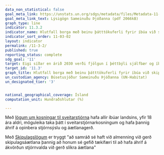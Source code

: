 ```yaml
---
data_non_statistical: false
goal_meta_link: https://unstats.un.org/sdgs/metadata/files/Metadata-11-03-02.pdf
goal_meta_link_text: Lýsigögn Sameinuðu Þjóðanna (pdf 2066kB)
graph_type: line
indicator: 11.3.2
indicator_name: Hlutfall borga með beinu þátttökuferli fyrir íbúa við skipulag og stjórnun þéttbýlis, með reglubundnum og lýðræðislegum hætti.
indicator_sort_order: 11-03-02
layout: indicator
permalink: /11-3-2/
published: true
reporting_status: complete
sdg_goal: '11'
target: Eigi síðar en árið 2030 verði fjölgun í þéttbýli sjálfbær og íbúar alls staðar í heiminum taki meiri þátt í skipulagsmálum og samkomulagi um sjálfbærni. 
target_id: '11.3'
graph_title: Hlutfall borga með beinu þátttökuferli fyrir íbúa við skipulag og stjórnun þéttbýlis, með reglubundnum og lýðræðislegum hætti.
un_custodian_agency: Búsetusjóður Sameinuðu Þjóðanna (UN-Habitat)
un_designated_tier: '3'


national_geographical_coverage: Ísland
computation_unit: Hundraðshlutar (%)

---
```


Með [lögum um kosningar til sveitarstjórna](https://www.althingi.is/altext/stjt/1998.005.html) hafa allir íbúar landsins, yfir 18 ára aldri, möguleika taka þátt í sveitarstjórnarkosningum og hafa þannig áhrif á opinbera stjórnsýslu og áætlanagerð.

Með [Skipulagslögum](https://www.althingi.is/lagas/nuna/2010123.html) er tryggt "að samráð sé haft við almenning við gerð skipulagsáætlana þannig að honum sé gefið tækifæri til að hafa áhrif á ákvörðun stjórnvalda við gerð slíkra áætlana"
